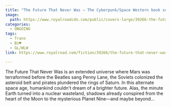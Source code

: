 ```yaml
---
title: "The Future That Never Was — The Cyberpunk/Space Western book series by Space Pickle"
image:
  path: https://www.royalroadcdn.com/public/covers-large/39266-the-future-that-never-was-the-cyberpunkspace.jpg
categories:
  - ONGOING
tags:
  - Trans
  - Bi♥
  - GL/WLW
link: https://www.royalroad.com/fiction/39266/the-future-that-never-was-the-cyberpunkspace-western

---
```

The Future That Never Was is an extended universe where Mars was terraformed before the Beatles sang Penny Lane, the Soviets colonized the asteroid belt and pirates plundered the rings of Saturn. In this alternate space age, humankind couldn't dream of a brighter future. Alas, the minute Earth turned into a nuclear wasteland, shadows already conspired from the heart of the Moon to the mysterious Planet Nine—and maybe beyond...

